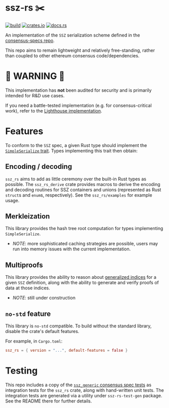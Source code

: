 # ssz-rs ✂️️

[![build](https://github.com/ralexstokes/ssz-rs/actions/workflows/rust.yml/badge.svg?branch=main)](https://github.com/ralexstokes/ssz-rs/actions/workflows/rust.yml)
[![crates.io](https://img.shields.io/crates/v/ssz_rs.svg)](https://crates.io/crates/ssz_rs)
[![docs.rs](https://img.shields.io/docsrs/ssz_rs)](https://docs.rs/ssz_rs/)

An implementation of the `SSZ` serialization scheme defined in the [consensus-specs repo](https://github.com/ethereum/consensus-specs).

This repo aims to remain lightweight and relatively free-standing, rather than coupled to other ethereum consensus code/dependencies.

# 🚧 WARNING 🚧

This implementation has **not** been audited for security and is primarily intended for R&D use cases.

If you need a battle-tested implementation (e.g. for consensus-critical work), refer to the [Lighthouse implementation](https://github.com/sigp/lighthouse).

# Features

To conform to the `SSZ` spec, a given Rust type should implement the [`SimpleSerialize` trait](https://docs.rs/ssz_rs/latest/ssz_rs/trait.SimpleSerialize.html). Types implementing this trait then obtain:

## Encoding / decoding

`ssz_rs` aims to add as little ceremony over the built-in Rust types as possible.
The `ssz_rs_derive` crate provides macros to derive the encoding and decoding routines for SSZ containers and unions (represented as Rust `struct`s and `enum`s, respectively).
See the `ssz_rs/examples` for example usage.

## Merkleization

This library provides the hash tree root computation for types implementing `SimpleSerialize`.

* *NOTE*: more sophisticated caching strategies are possible, users may run into memory issues with the current implementation.

## Multiproofs

This library provides the ability to reason about [generalized indices](https://github.com/ethereum/consensus-specs/blob/dev/ssz/merkle-proofs.md#generalized-merkle-tree-index) for a given `SSZ` definition,
along with the ability to generate and verify proofs of data at those indices.

* *NOTE*: still under construction

## `no-std` feature

This library is `no-std` compatible. To build without the standard library, disable the crate's default features.

For example, in `Cargo.toml`:

```toml
ssz_rs = { version = "...", default-features = false }
```

# Testing

This repo includes a copy of the [`ssz_generic` consensus spec tests](https://github.com/ethereum/consensus-spec-tests) as integration tests for the `ssz_rs` crate, along with hand-written unit tests.
The integration tests are generated via a utility under `ssz-rs-test-gen` package. See the README there for further details.
